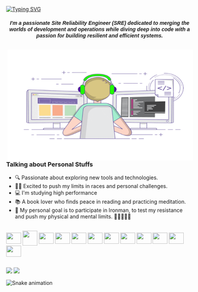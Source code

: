 <!-- Header Section -->
[![Typing SVG](https://readme-typing-svg.demolab.com?font=Fira+Code&weight=700&size=24&pause=1000&random=false&width=435&lines=Welcome+to+my+profile)](https://git.io/typing-svg)
<h5 align="center"><font face="Arial">I'm a passionate Site Reliability Engineer (SRE) dedicated to merging the worlds of development and operations while diving deep into code with a passion for building resilient and efficient systems.</font></h5>

##
<img align="right" height="300" width="500" 
  src="https://raw.githubusercontent.com/mikonoid/mikonoid/main/images/gifs/coder3.gif" 
/>

### Talking about Personal Stuffs
- 🔍 Passionate about exploring new tools and technologies.
- 🏃‍♂️ Excited to push my limits in races and personal challenges.
- 💻 I'm studying high performance
- 📚 A book lover who finds peace in reading and practicing meditation.
- 🎯 My personal goal is to participate in Ironman, to test my resistance and push my physical and mental limits. 🚴‍♂️🏃‍♂️💪

##

<!-- Technologies Section -->
<div class="icon-container">
  <img align="center" height="30" width="40" 
    src="https://cdn.jsdelivr.net/gh/devicons/devicon/icons/terraform/terraform-original.svg" 
    />
  <img align="center" height="40" width="40" 
    src="https://cdn.jsdelivr.net/gh/devicons/devicon/icons/docker/docker-original.svg" 
    />
  <img align="center" height="30" width="40" 
    src="https://cdn.jsdelivr.net/gh/devicons/devicon/icons/kubernetes/kubernetes-plain.svg" 
    />
  <img align="center" height="30" width="40" 
    src="https://cdn.jsdelivr.net/gh/devicons/devicon/icons/ansible/ansible-original.svg" 
    />
  <img align="center" height="30" width="40" 
    src="https://cdn.jsdelivr.net/gh/devicons/devicon/icons/grafana/grafana-original.svg" 
    />
  <img align="center" height="30" width="40" 
    src="https://cdn.jsdelivr.net/gh/devicons/devicon/icons/linux/linux-original.svg"     
    />
  <img align="center" height="30" width="40" 
    src="https://cdn.jsdelivr.net/gh/devicons/devicon/icons/python/python-original.svg" 
    />
  <img align="center" height="30" width="40" 
    src="https://cdn.jsdelivr.net/gh/devicons/devicon/icons/nodejs/nodejs-original.svg" 
    />
  <img align="center" height="30" width="40" 
    src="https://cdn.jsdelivr.net/gh/devicons/devicon/icons/html5/html5-original.svg"     
    />
  <img align="center" height="30" width="40" 
    src="https://cdn.jsdelivr.net/gh/devicons/devicon/icons/css3/css3-original.svg"
    />
  <img align="center" height="30" width="40" 
    src="https://cdn.jsdelivr.net/gh/devicons/devicon/icons/react/react-original.svg"     
    />
  <img align="center" height="30" width="40" 
    src="https://cdn.jsdelivr.net/gh/devicons/devicon/icons/javascript/javascript-original.svg" 
    />
</div>

##


<div>
  <img height="160em" src="https://github-readme-stats.vercel.app/api?username=Alves0611&show_icons=true&theme=transparent&include_all_commits=true&count_private=true"/>
  <img height="160em" src="https://github-readme-stats.vercel.app/api/top-langs/?username=Alves0611&layout=compact&langs_count=16&theme=transparent"/>
</div>



          


![Snake animation](https://github.com/LuigiGF/LuigiGF/blob/output/github-contribution-grid-snake.svg)

